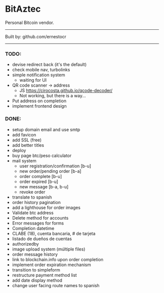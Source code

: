 # BitAztec

Personal Bitcoin vendor.

---

Built by: github.com/ernestocr

---

### TODO:

- devise redirect back (it's the default)
- check mobile nav, turbolinks
- simple notification system
  - waiting for UI
- QR code scanner -> address
  - JS https://cirocosta.github.io/qcode-decoder/
  - Not working, but there is a way...
- Put address on completion
- implement frontend design

### DONE:

* setup domain email and use smtp
* add favicon
* add SSL (free)
* add better titles
* deploy
* buy page btc/peso calculator
* mail system
  * user registration/confirmation [b-u]
  * new order/pending order [b-a]
  * order complete [b-u]
  * order expired [b-u]
  * new message [b-a, b-u]
  * revoke order
* translate to spanish
* order history pagination
* add a lighthouse for order images
* Validate btc address
* Delete method for accounts
* Error messages for forms
* Completion datetime
* CLABE (18), cuenta bancaria, # de tarjeta
* listado de dueños de cuentas
* authorizedby
* image upload system (múltiple files)
* order message history
* link to blockchain.info upon order completion
* implement order expiration mechanism
* transition to simpleform
* restructure payment method list
* add date display method
* change user facing route names to spanish


